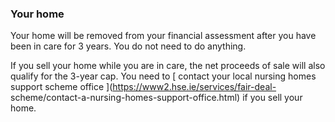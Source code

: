 ###  Your home

Your home will be removed from your financial assessment after you have been
in care for 3 years. You do not need to do anything.

If you sell your home while you are in care, the net proceeds of sale will
also qualify for the 3-year cap. You need to [ contact your local nursing
homes support scheme office ](https://www2.hse.ie/services/fair-deal-
scheme/contact-a-nursing-homes-support-office.html) if you sell your home.
